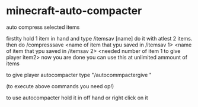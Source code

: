 # minecraft-auto-compacter
auto compress selected items 

firstlty hold 1 item in hand and type /itemsav [name]
do it with atlest 2 items.
then do /compresssave <name of item that ypu saved in /itemsav 1> <name of item that ypu saved in /itemsav 2> <needed number of item 1 to give player item2>
now you are done you can use this at unlimited ammount of items

to give player autocompacter type "/autocommpactergive <player>"
  
(to execute above commands you need op!)

to use autocompacter hold it in off hand or right click on it

